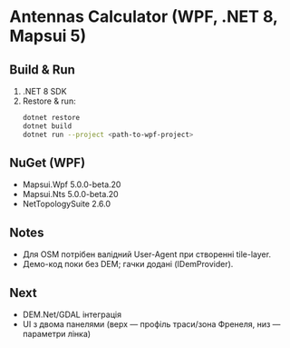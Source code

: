 # Antennas Calculator (WPF, .NET 8, Mapsui 5)

## Build & Run
1. .NET 8 SDK
2. Restore & run:
   ```bash
   dotnet restore
   dotnet build
   dotnet run --project <path-to-wpf-project>
   ```

## NuGet (WPF)
- Mapsui.Wpf 5.0.0-beta.20
- Mapsui.Nts 5.0.0-beta.20
- NetTopologySuite 2.6.0

## Notes
- Для OSM потрібен валідний User-Agent при створенні tile-layer.
- Демо-код поки без DEM; гачки додані (IDemProvider).

## Next
- DEM.Net/GDAL інтеграція
- UI з двома панелями (верх — профіль траси/зона Френеля, низ — параметри лінка)
